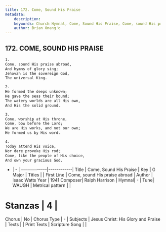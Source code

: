```yaml
---
title: 172. Come, Sound His Praise
metadata:
    description: 
    keywords: Church Hymnal, Come, Sound His Praise, Come, sound His praise abroad, 
    author: Brian Onang'o
---
```



## 172. COME, SOUND HIS PRAISE

```txt
1.
Come, sound His praise abroad, 
And hymns of glory sing; 
Jehovah is the sovereign God, 
The universal King. 

2.
He formed the deeps unknown; 
He gave the seas their bound; 
The watery worlds are all His own, 
And His the solid ground. 

3.
Come, worship at His throne, 
Come, bow before the Lord; 
We are His works, and not our own; 
He formed us by His word. 

4.
Today attend His voice, 
Nor dare provoke His rod; 
Come, like the people of His choice, 
And own your gracious God.

```

- |   -  |
-------------|------------|
Title | Come, Sound His Praise |
Key | G Major |
Titles |  |
First Line | Come, sound His praise abroad |
Author | Isaac Watts
Year | 1941
Composer| Ralph Harrison |
Hymnal|  - |
Tune| WAUGH |
Metrical pattern | |
# Stanzas | 4 |
Chorus | No |
Chorus Type | - |
Subjects | Jesus Christ: His Glory and Praise |
Texts |  |
Print Texts | 
Scripture Song |  |
  
